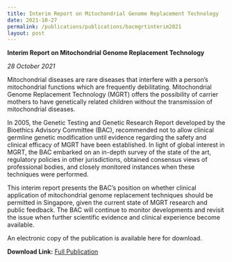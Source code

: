```yaml
---
title: Interim Report on Mitochondrial Genome Replacement Technology
date: 2021-10-27
permalink: /publications/publications/bacmgrtinterim2021
layout: post
---
```

**Interim Report on Mitochondrial Genome Replacement Technology**

*28 October 2021*

Mitochondrial diseases are rare diseases that interfere with a person’s mitochondrial functions which are frequently debilitating. Mitochondrial Genome Replacement Technology (MGRT) offers the possibility of carrier mothers to have genetically related children without the transmission of mitochondrial diseases.

In 2005, the Genetic Testing and Genetic Research Report developed by the Bioethics Advisory Committee (BAC), recommended not to allow clinical germline genetic modification until evidence regarding the safety and clinical efficacy of MGRT have been established. In light of global interest in MGRT, the BAC embarked on an in-depth survey of the state of the art, regulatory policies in other jurisdictions, obtained consensus views of professional bodies, and closely monitored instances when these techniques were performed.

This interim report presents the BAC’s position on whether clinical application of mitochondrial genome replacement techniques should be permitted in Singapore, given the current state of MGRT research and public feedback. The BAC will continue to monitor developments and revisit the issue when further scientific evidence and clinical experience become available.

An electronic copy of the publication is available here for download.

**Download Link:** [Full Publication](https://go.gov.sg/bacmgrt2021)